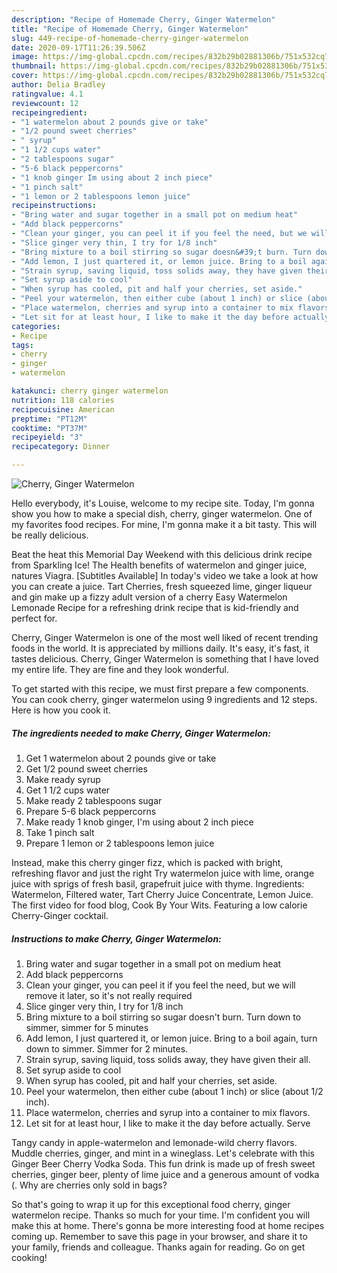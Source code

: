 ```yaml
---
description: "Recipe of Homemade Cherry, Ginger Watermelon"
title: "Recipe of Homemade Cherry, Ginger Watermelon"
slug: 449-recipe-of-homemade-cherry-ginger-watermelon
date: 2020-09-17T11:26:39.506Z
image: https://img-global.cpcdn.com/recipes/832b29b02881306b/751x532cq70/cherry-ginger-watermelon-recipe-main-photo.jpg
thumbnail: https://img-global.cpcdn.com/recipes/832b29b02881306b/751x532cq70/cherry-ginger-watermelon-recipe-main-photo.jpg
cover: https://img-global.cpcdn.com/recipes/832b29b02881306b/751x532cq70/cherry-ginger-watermelon-recipe-main-photo.jpg
author: Delia Bradley
ratingvalue: 4.1
reviewcount: 12
recipeingredient:
- "1 watermelon about 2 pounds give or take"
- "1/2 pound sweet cherries"
- " syrup"
- "1 1/2 cups water"
- "2 tablespoons sugar"
- "5-6 black peppercorns"
- "1 knob ginger Im using about 2 inch piece"
- "1 pinch salt"
- "1 lemon or 2 tablespoons lemon juice"
recipeinstructions:
- "Bring water and sugar together in a small pot on medium heat"
- "Add black peppercorns"
- "Clean your ginger, you can peel it if you feel the need, but we will remove it later, so it&#39;s not really required"
- "Slice ginger very thin, I try for 1/8 inch"
- "Bring mixture to a boil stirring so sugar doesn&#39;t burn. Turn down to simmer, simmer for 5 minutes"
- "Add lemon, I just quartered it, or lemon juice. Bring to a boil again, turn down to simmer. Simmer for 2 minutes."
- "Strain syrup, saving liquid, toss solids away, they have given their all."
- "Set syrup aside to cool"
- "When syrup has cooled, pit and half your cherries, set aside."
- "Peel your watermelon, then either cube (about 1 inch) or slice (about 1/2 inch)."
- "Place watermelon, cherries and syrup into a container to mix flavors."
- "Let sit for at least hour, I like to make it the day before actually. Serve"
categories:
- Recipe
tags:
- cherry
- ginger
- watermelon

katakunci: cherry ginger watermelon 
nutrition: 118 calories
recipecuisine: American
preptime: "PT12M"
cooktime: "PT37M"
recipeyield: "3"
recipecategory: Dinner

---
```



![Cherry, Ginger Watermelon](https://img-global.cpcdn.com/recipes/832b29b02881306b/751x532cq70/cherry-ginger-watermelon-recipe-main-photo.jpg)

Hello everybody, it's Louise, welcome to my recipe site. Today, I'm gonna show you how to make a special dish, cherry, ginger watermelon. One of my favorites food recipes. For mine, I'm gonna make it a bit tasty. This will be really delicious.

Beat the heat this Memorial Day Weekend with this delicious drink recipe from Sparkling Ice! The Health benefits of watermelon and ginger juice, natures Viagra. [Subtitles Available] In today&#39;s video we take a look at how you can create a juice. Tart Cherries, fresh squeezed lime, ginger liqueur and gin make up a fizzy adult version of a cherry Easy Watermelon Lemonade Recipe for a refreshing drink recipe that is kid-friendly and perfect for.

Cherry, Ginger Watermelon is one of the most well liked of recent trending foods in the world. It is appreciated by millions daily. It's easy, it's fast, it tastes delicious. Cherry, Ginger Watermelon is something that I have loved my entire life. They are fine and they look wonderful.


To get started with this recipe, we must first prepare a few components. You can cook cherry, ginger watermelon using 9 ingredients and 12 steps. Here is how you cook it.

<!--inarticleads1-->

##### The ingredients needed to make Cherry, Ginger Watermelon:

1. Get 1 watermelon about 2 pounds give or take
1. Get 1/2 pound sweet cherries
1. Make ready  syrup
1. Get 1 1/2 cups water
1. Make ready 2 tablespoons sugar
1. Prepare 5-6 black peppercorns
1. Make ready 1 knob ginger, I&#39;m using about 2 inch piece
1. Take 1 pinch salt
1. Prepare 1 lemon or 2 tablespoons lemon juice


Instead, make this cherry ginger fizz, which is packed with bright, refreshing flavor and just the right Try watermelon juice with lime, orange juice with sprigs of fresh basil, grapefruit juice with thyme. Ingredients: Watermelon, Filtered water, Tart Cherry Juice Concentrate, Lemon Juice. The first video for food blog, Cook By Your Wits. Featuring a low calorie Cherry-Ginger cocktail. 

<!--inarticleads2-->

##### Instructions to make Cherry, Ginger Watermelon:

1. Bring water and sugar together in a small pot on medium heat
1. Add black peppercorns
1. Clean your ginger, you can peel it if you feel the need, but we will remove it later, so it&#39;s not really required
1. Slice ginger very thin, I try for 1/8 inch
1. Bring mixture to a boil stirring so sugar doesn&#39;t burn. Turn down to simmer, simmer for 5 minutes
1. Add lemon, I just quartered it, or lemon juice. Bring to a boil again, turn down to simmer. Simmer for 2 minutes.
1. Strain syrup, saving liquid, toss solids away, they have given their all.
1. Set syrup aside to cool
1. When syrup has cooled, pit and half your cherries, set aside.
1. Peel your watermelon, then either cube (about 1 inch) or slice (about 1/2 inch).
1. Place watermelon, cherries and syrup into a container to mix flavors.
1. Let sit for at least hour, I like to make it the day before actually. Serve


Tangy candy in apple-watermelon and lemonade-wild cherry flavors. Muddle cherries, ginger, and mint in a wineglass. Let&#39;s celebrate with this Ginger Beer Cherry Vodka Soda. This fun drink is made up of fresh sweet cherries, ginger beer, plenty of lime juice and a generous amount of vodka (. Why are cherries only sold in bags? 

So that's going to wrap it up for this exceptional food cherry, ginger watermelon recipe. Thanks so much for your time. I'm confident you will make this at home. There's gonna be more interesting food at home recipes coming up. Remember to save this page in your browser, and share it to your family, friends and colleague. Thanks again for reading. Go on get cooking!

